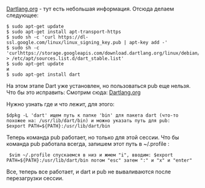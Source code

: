 <!--
title: Установка Dart в C9
date: 2015/08/12
id: 7721726f-651a-48b1-94d3-c53977308c1b
category: Примеры кода Dart
icon: dart_tutorial
labels:
  - Dart
  - C9
-->

[Dartlang.org](http://www.dartlang.org/tools/debian.html) - тут есть небольшая информация. Отсюда делаем следующее:

```language-bash
$ sudo apt-get update
$ sudo apt-get install apt-transport-https
$ sudo sh -c 'curl https://dl-ssl.google.com/linux/linux_signing_key.pub | apt-key add -'
$ sudo sh -c 'curlhttps://storage.googleapis.com/download.dartlang.org/linux/debian/dart_stable.list > /etc/apt/sources.list.d/dart_stable.list'
$ sudo apt-get update
и
$ sudo apt-get install dart
```

На этом этапе Dart уже установлен, но пользоваться pub еще нельзя. Что бы это исправить: Смотрим сюда: [Dartlang.org](https://www.dartlang.org/tools/pub/installing.html)

Нужно узнать где и что лежит, для этого:

```language-bash
$dpkg -L 'dart' ищем путь к папке 'bin' для пакета dart (что-то похожее на: /usr/lib/dart/bin) и можно указать путь для pub:
$export PATH=${PATH}:/usr/lib/dart/bin
```

Теперь команда pub работает, но только для этой сессии. Что бы команда pub работала всегда, запишем этот путь в ~/.profile :

```language-bash
 $vim ~/.profile спускаемся в низ и жмем "i", вводим: $export PATH=${PATH}:/usr/lib/dart/bin потом "esc" затем ":" и "x" и "enter"
```

Все, теперь все работает, и dart и pub не вываливаются после перезагрузки сессии.
